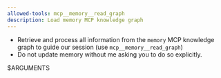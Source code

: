 ```yaml
---
allowed-tools: mcp__memory__read_graph
description: Load memory MCP knowledge graph
---
```


- Retrieve and process all information from the `memory` MCP knowledge graph to guide our session (use `mcp__memory__read_graph`)
- Do not update memory without me asking you to do so explicitly.

$ARGUMENTS